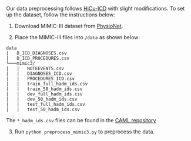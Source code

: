 Our data preprocessing follows [HiCu-ICD](https://github.com/wren93/HiCu-ICD) with slight modifications. To set up the dataset, follow the instructions below:

1. Download MIMIC-III dataset from [PhysioNet](https://physionet.org/content/mimiciii/1.4/).

2. Place the MIMIC-III files into `/data` as shown below:
```
data
|   D_ICD_DIAGNOSES.csv
|   D_ICD_PROCEDURES.csv
└───mimic3/
|   |   NOTEEVENTS.csv
|   |   DIAGNOSES_ICD.csv
|   |   PROCEDURES_ICD.csv
|   |   train_full_hadm_ids.csv
|   |   train_50_hadm_ids.csv
|   |   dev_full_hadm_ids.csv
|   |   dev_50_hadm_ids.csv
|   |   test_full_hadm_ids.csv
|   |   test_50_hadm_ids.csv
```
The `*_hadm_ids.csv` files can be found in the [CAML repository](https://github.com/jamesmullenbach/caml-mimic)

3. Run ```python preprocess_mimic3.py``` to preprocess the data.
